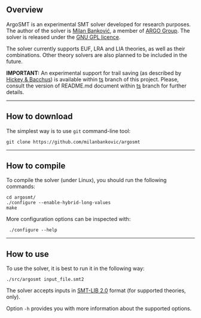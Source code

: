 ## Overview

ArgoSMT is an experimental SMT solver developed for research
purposes. The author of the solver is [Milan
Banković](http:/www.matf.bg.ac.rs/~milan/), a member of [ARGO
Group](http://argo.matf.bg.ac.rs/). The solver is released under the
[GNU GPL licence](http://www.gnu.org/licenses/gpl-3.0.en.html).

The solver currently supports EUF, LRA and LIA theories, as well as
their combinations. Other theory solvers are also planned to be
included in the future.

**IMPORTANT:** An experimental support for trail saving (as described
by [Hickey &
Bacchus](https://link.springer.com/chapter/10.1007/978-3-030-51825-7_4))
is available within [ts](https://github.com/milanbankovic/argosmt/tree/ts) branch of this project. Please, consult the
version of README.md document within [ts](https://github.com/milanbankovic/argosmt/tree/ts) branch for further details.

---

## How to download

The simplest way is to use `git` command-line tool:

	git clone https://github.com/milanbankovic/argosmt

---

## How to compile

To compile the solver (under Linux), you should run the following commands:

	cd argosmt/
	./configure --enable-hybrid-long-values
	make	

More configuration options can be inspected with:

     ./configure --help

---

## How to use

To use the solver, it is best to run it in the following way:

	./src/argosmt input_file.smt2
      

The solver accepts inputs in [SMT-LIB
2.0](https://smtlib.cs.uiowa.edu/) format (for supported theories,
only).

Option `-h` provides you with more information about the supported options. 